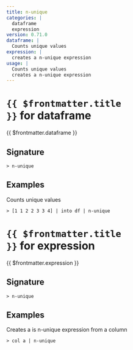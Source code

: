 ```yaml
---
title: n-unique
categories: |
  dataframe
  expression
version: 0.71.0
dataframe: |
  Counts unique values
expression: |
  creates a n-unique expression
usage: |
  Counts unique values
  creates a n-unique expression
---
```


# <code>{{ $frontmatter.title }}</code> for dataframe

<div class='command-title'>{{ $frontmatter.dataframe }}</div>

## Signature

```> n-unique ```

## Examples

Counts unique values
```shell
> [1 1 2 2 3 3 4] | into df | n-unique
```

# <code>{{ $frontmatter.title }}</code> for expression

<div class='command-title'>{{ $frontmatter.expression }}</div>

## Signature

```> n-unique ```

## Examples

Creates a is n-unique expression from a column
```shell
> col a | n-unique
```
